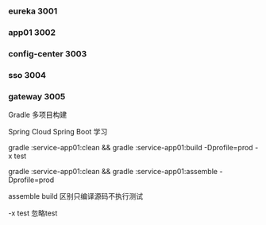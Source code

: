 ### eureka   3001
### app01   3002
### config-center  3003
### sso  3004
### gateway  3005


Gradle 多项目构建

Spring Cloud 
Spring Boot 
学习

gradle :service-app01:clean && 
gradle :service-app01:build -Dprofile=prod -x test

gradle :service-app01:clean && 
gradle :service-app01:assemble -Dprofile=prod

assemble build 区别只编译源码不执行测试

-x test  忽略test